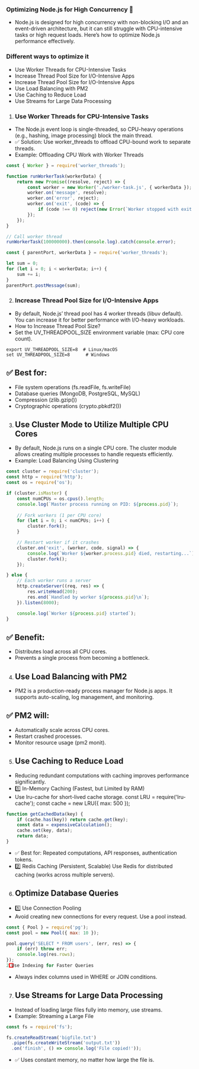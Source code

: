 ### Optimizing Node.js for High Concurrency 🚀
- Node.js is designed for high concurrency with non-blocking I/O and an event-driven architecture, but it can still struggle with CPU-intensive tasks or high request loads. Here’s how to optimize Node.js performance effectively.

### Different ways to optimize it
- Use Worker Threads for CPU-Intensive Tasks
- Increase Thread Pool Size for I/O-Intensive Apps
- Increase Thread Pool Size for I/O-Intensive Apps
- Use Load Balancing with PM2
- Use Caching to Reduce Load
- Use Streams for Large Data Processing


1. ### Use Worker Threads for CPU-Intensive Tasks
- The Node.js event loop is single-threaded, so CPU-heavy operations (e.g., hashing, image processing) block the main thread.
- ✅ Solution: Use worker_threads to offload CPU-bound work to separate threads.
- Example: Offloading CPU Work with Worker Threads

```js
const { Worker } = require('worker_threads');

function runWorkerTask(workerData) {
    return new Promise((resolve, reject) => {
        const worker = new Worker('./worker-task.js', { workerData });
        worker.on('message', resolve);
        worker.on('error', reject);
        worker.on('exit', (code) => {
            if (code !== 0) reject(new Error(`Worker stopped with exit code ${code}`));
        });
    });
}

// Call worker thread
runWorkerTask(100000000).then(console.log).catch(console.error);
```
```js
const { parentPort, workerData } = require('worker_threads');

let sum = 0;
for (let i = 0; i < workerData; i++) {
    sum += i;
}
parentPort.postMessage(sum);

```
2. ### Increase Thread Pool Size for I/O-Intensive Apps
- By default, Node.js’ thread pool has 4 worker threads (libuv default). You can increase it for better performance with I/O-heavy workloads.
- How to Increase Thread Pool Size?
- Set the UV_THREADPOOL_SIZE environment variable (max: CPU core count).
```
export UV_THREADPOOL_SIZE=8  # Linux/macOS
set UV_THREADPOOL_SIZE=8      # Windows

```
## ✅ Best for:
- File system operations (fs.readFile, fs.writeFile)
- Database queries (MongoDB, PostgreSQL, MySQL)
- Compression (zlib.gzip())
- Cryptographic operations (crypto.pbkdf2())

3. ## Use Cluster Mode to Utilize Multiple CPU Cores
- By default, Node.js runs on a single CPU core. The cluster module allows creating multiple processes to handle requests efficiently.
- Example: Load Balancing Using Clustering
```js
const cluster = require('cluster');
const http = require('http');
const os = require('os');

if (cluster.isMaster) {
    const numCPUs = os.cpus().length;
    console.log(`Master process running on PID: ${process.pid}`);
    
    // Fork workers (1 per CPU core)
    for (let i = 0; i < numCPUs; i++) {
        cluster.fork();
    }

    // Restart worker if it crashes
    cluster.on('exit', (worker, code, signal) => {
        console.log(`Worker ${worker.process.pid} died, restarting...`);
        cluster.fork();
    });

} else {
    // Each worker runs a server
    http.createServer((req, res) => {
        res.writeHead(200);
        res.end(`Handled by worker ${process.pid}\n`);
    }).listen(8000);

    console.log(`Worker ${process.pid} started`);
}
```
## ✅ Benefit:
- Distributes load across all CPU cores.
- Prevents a single process from becoming a bottleneck.


4. ## Use Load Balancing with PM2
- PM2 is a production-ready process manager for Node.js apps. It supports auto-scaling, log management, and monitoring.
## ✅ PM2 will:
- Automatically scale across CPU cores.
- Restart crashed processes.
- Monitor resource usage (pm2 monit).

5. ## Use Caching to Reduce Load
- Reducing redundant computations with caching improves performance significantly.
- 1️⃣ In-Memory Caching (Fastest, but Limited by RAM)
- Use lru-cache for short-lived cache storage.
const LRU = require('lru-cache');
const cache = new LRU({ max: 500 });
```js
function getCachedData(key) {
    if (cache.has(key)) return cache.get(key);
    const data = expensiveCalculation();
    cache.set(key, data);
    return data;
}
```
- ✅ Best for: Repeated computations, API responses, authentication tokens.
- 2️⃣ Redis Caching (Persistent, Scalable)
Use Redis for distributed caching (works across multiple servers).

6. ## Optimize Database Queries
- 1️⃣ Use Connection Pooling
- Avoid creating new connections for every request. Use a pool instead.
```js
const { Pool } = require('pg');
const pool = new Pool({ max: 10 });

pool.query('SELECT * FROM users', (err, res) => {
    if (err) throw err;
    console.log(res.rows);
});
2️⃣ Use Indexing for Faster Queries
```
- Always index columns used in WHERE or JOIN conditions.

7. ## Use Streams for Large Data Processing
- Instead of loading large files fully into memory, use streams.
- Example: Streaming a Large File

```js
const fs = require('fs');

fs.createReadStream('bigfile.txt')
  .pipe(fs.createWriteStream('output.txt'))
  .on('finish', () => console.log('File copied!'));
```
- ✅ Uses constant memory, no matter how large the file is.

